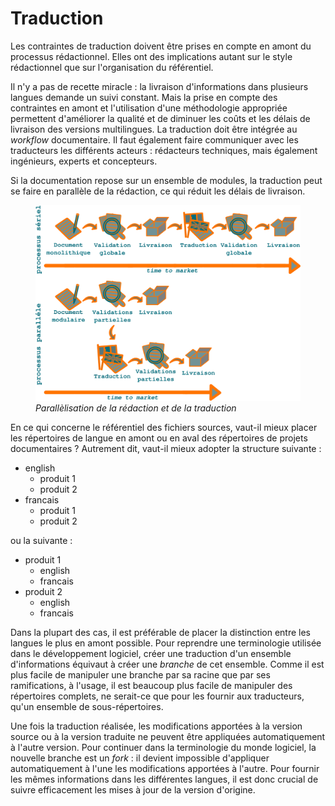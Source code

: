 # Traduction

Les contraintes de traduction doivent être prises en compte en amont du
processus rédactionnel. Elles ont des implications autant sur le style
rédactionnel que sur l\'organisation du référentiel.

Il n\'y a pas de recette miracle : la livraison d\'informations dans
plusieurs langues demande un suivi constant. Mais la prise en compte des
contraintes en amont et l\'utilisation d\'une méthodologie appropriée
permettent d\'améliorer la qualité et de diminuer les coûts et les
délais de livraison des versions multilingues. La traduction doit être
intégrée au *workflow* documentaire. Il faut également faire communiquer
avec les traducteurs les différents acteurs : rédacteurs techniques,
mais également ingénieurs, experts et concepteurs.

Si la documentation repose sur un ensemble de modules, la traduction
peut se faire en parallèle de la rédaction, ce qui réduit les délais de
livraison.

<figure>
<img src="graphics/parallelisation-traduction.svg"
alt="graphics/parallelisation-traduction.svg" />
<figcaption><em>Parallèlisation de la rédaction et de la
traduction</em></figcaption>
</figure>

En ce qui concerne le référentiel des fichiers sources, vaut-il mieux
placer les répertoires de langue en amont ou en aval des répertoires de
projets documentaires ? Autrement dit, vaut-il mieux adopter la
structure suivante :

-   english
    -   produit 1
    -   produit 2
-   francais
    -   produit 1
    -   produit 2

ou la suivante :

-   produit 1
    -   english
    -   francais
-   produit 2
    -   english
    -   francais

Dans la plupart des cas, il est préférable de placer la distinction
entre les langues le plus en amont possible. Pour reprendre une
terminologie utilisée dans le développement logiciel, créer une
traduction d\'un ensemble d\'informations équivaut à créer une *branche*
de cet ensemble. Comme il est plus facile de manipuler une branche par
sa racine que par ses ramifications, à l\'usage, il est beaucoup plus
facile de manipuler des répertoires complets, ne serait-ce que pour les
fournir aux traducteurs, qu\'un ensemble de sous-répertoires.

Une fois la traduction réalisée, les modifications apportées à la
version source ou à la version traduite ne peuvent être appliquées
automatiquement à l\'autre version. Pour continuer dans la terminologie
du monde logiciel, la nouvelle branche est un *fork* : il devient
impossible d\'appliquer automatiquement à l\'une les modifications
apportées à l\'autre. Pour fournir les mêmes informations dans les
différentes langues, il est donc crucial de suivre efficacement les
mises à jour de la version d\'origine.
